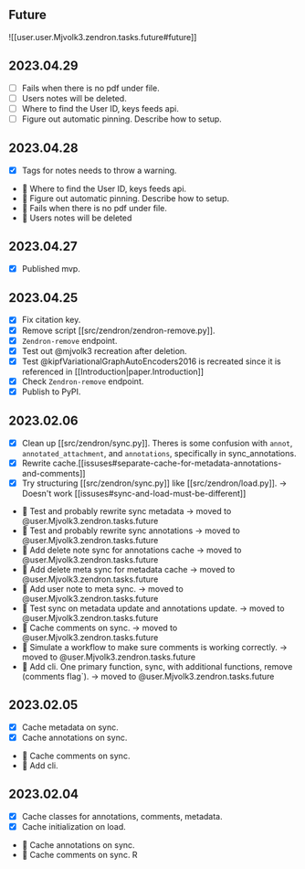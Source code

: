 ## Future

![[user.user.Mjvolk3.zendron.tasks.future#future]]

## 2023.04.29

- [ ] Fails when there is no pdf under file.
- [ ] Users notes will be deleted.
- [ ] Where to find the User ID, keys feeds api.
- [ ] Figure out automatic pinning. Describe how to setup.

## 2023.04.28

- [x] Tags for notes needs to throw a warning.
- 🔲 Where to find the User ID, keys feeds api.
- 🔲 Figure out automatic pinning. Describe how to setup.
- 🔲 Fails when there is no pdf under file.
- 🔲 Users notes will be deleted

## 2023.04.27

- [x] Published mvp.

## 2023.04.25

- [x] Fix citation key.
- [x] Remove script [[src/zendron/zendron-remove.py]].
- [x] `Zendron-remove` endpoint.
- [x] Test out @mjvolk3 recreation after deletion.
- [x] Test @kipfVariationalGraphAutoEncoders2016 is recreated since it is referenced in [[Introduction|paper.Introduction]]
- [x] Check `Zendron-remove` endpoint.
- [x] Publish to PyPI.

## 2023.02.06

- [x] Clean up [[src/zendron/sync.py]]. Theres is some confusion with `annot`, `annotated_attachment`, and `annotations`, specifically in sync_annotations.
- [x] Rewrite cache.[[issuses#separate-cache-for-metadata-annotations-and-comments]]
- [x] Try structuring [[src/zendron/sync.py]] like [[src/zendron/load.py]]. → Doesn't work [[issuses#sync-and-load-must-be-different]]
- 🔲 Test and probably rewrite sync metadata → moved to @user.Mjvolk3.zendron.tasks.future
- 🔲 Test and probably rewrite sync annotations → moved to @user.Mjvolk3.zendron.tasks.future
- 🔲 Add delete note sync for annotations cache → moved to @user.Mjvolk3.zendron.tasks.future
- 🔲 Add delete meta sync for metadata cache → moved to @user.Mjvolk3.zendron.tasks.future
- 🔲 Add user note to meta sync. → moved to @user.Mjvolk3.zendron.tasks.future
- 🔲 Test sync on metadata update and annotations update. → moved to @user.Mjvolk3.zendron.tasks.future
- 🔲 Cache comments on sync. → moved to @user.Mjvolk3.zendron.tasks.future
- 🔲 Simulate a workflow to make sure comments is working correctly. → moved to @user.Mjvolk3.zendron.tasks.future
- 🔲 Add cli. One primary function, sync, with additional functions, remove (comments flag`). → moved to @user.Mjvolk3.zendron.tasks.future

## 2023.02.05

- [x] Cache metadata on sync.
- [x] Cache annotations on sync.
- 🔲 Cache comments on sync.
- 🔲 Add cli.

## 2023.02.04

- [x] Cache classes for annotations, comments, metadata.
- [x] Cache initialization on load.
- 🔲 Cache annotations on sync.
- 🔲 Cache comments on sync.
R
